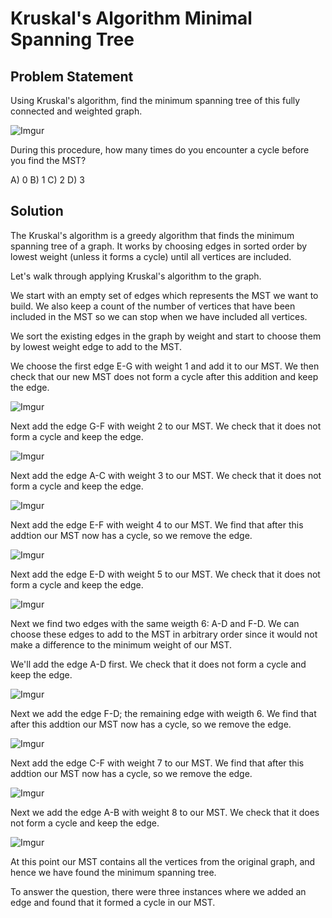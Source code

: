 # Kruskal's Algorithm Minimal Spanning Tree

## Problem Statement

Using Kruskal's algorithm, find the minimum spanning tree of this fully connected and weighted graph.

![Imgur](https://i.imgur.com/JiwSg7F.png)

During this procedure, how many times do you encounter a cycle before you find the MST?

A) 0
B) 1
C) 2
D) 3

## Solution

The Kruskal's algorithm is a greedy algorithm that finds the minimum spanning tree of a graph. It works by choosing edges in sorted order by lowest weight (unless it forms a cycle) until all vertices are included.

Let's walk through applying Kruskal's algorithm to the graph.

We start with an empty set of edges which represents the MST we want to build. We also keep a count of the number of vertices that have been included in the MST so we can stop when we have included all vertices.

We sort the existing edges in the graph by weight and start to choose them by lowest weight edge to add to the MST.

We choose the first edge E-G with weight 1 and add it to our MST. We then check that our new MST does not form a cycle after this addition and keep the edge.

![Imgur](https://i.imgur.com/tQxZSzH.png)

Next add the edge G-F with weight 2 to our MST. We check that it does not form a cycle and keep the edge.

![Imgur](https://i.imgur.com/1DgtJGV.png)

Next add the edge A-C with weight 3 to our MST. We check that it does not form a cycle and keep the edge.

![Imgur](https://i.imgur.com/pWk6eb2.png)

Next add the edge E-F with weight 4 to our MST. We find that after this addtion our MST now has a cycle, so we remove the edge.

![Imgur](https://i.imgur.com/te21CM1.png)

Next add the edge E-D with weight 5 to our MST. We check that it does not form a cycle and keep the edge.

![Imgur](https://i.imgur.com/ruMBsMN.png)

Next we find two edges with the same weigth 6: A-D and F-D. We can choose these edges to add to the MST in arbitrary order since it would not make a difference to the minimum weight of our MST.

We'll add the edge A-D first. We check that it does not form a cycle and keep the edge.

![Imgur](https://i.imgur.com/mED0IRd.png)

Next we add the edge F-D; the remaining edge with weigth 6. We find that after this addtion our MST now has a cycle, so we remove the edge.

![Imgur](https://i.imgur.com/zNM0uo2.png)

Next add the edge C-F with weight 7 to our MST. We find that after this addtion our MST now has a cycle, so we remove the edge.

![Imgur](https://i.imgur.com/Zk0qOEl.png)

Next we add the edge A-B with weight 8 to our MST. We check that it does not form a cycle and keep the edge.

![Imgur](https://i.imgur.com/KSTqyfQ.png)

At this point our MST contains all the vertices from the original graph, and hence we have found the minimum spanning tree.

To answer the question, there were three instances where we added an edge and found that it formed a cycle in our MST.